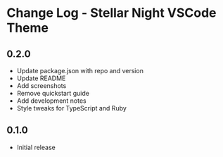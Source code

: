 # Change Log - Stellar Night VSCode Theme

## 0.2.0

- Update package.json with repo and version
- Update README
- Add screenshots
- Remove quickstart guide
- Add development notes
- Style tweaks for TypeScript and Ruby

## 0.1.0

- Initial release

